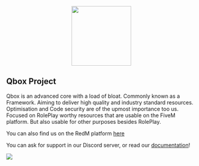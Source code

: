 <p align="center">
  <img width="158" height="158" src="https://github.com/Qbox-project/.github/assets/22198949/bfc4ad22-d1ad-4b4f-8c61-a01d45d22969">
</p>

## Qbox Project
Qbox is an advanced core with a load of bloat. Commonly known as a Framework. Aiming to deliver high quality and industry standard resources. Optimisation and Code security are of the upmost importance too us. Focused on RolePlay worthy resources that are usable on the FiveM platform. But also usable for other purposes besides RolePlay.

You can also find us on the RedM platform [here](https://github.com/QRCore-RedM-Re)

You can ask for support in our Discord server, or read our [documentation](http://qbox-project.github.io)!

<a href="https://discord.gg/Z6Whda5hHA"><img src="https://discordapp.com/api/guilds/1012753553418354748/widget.png?style=banner4"></a>
